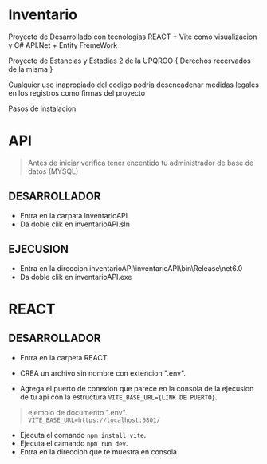 # Inventario

Proyecto de Desarrollado con tecnologias REACT + Vite como visualizacion
y C# API.Net + Entity FremeWork

Proyecto de Estancias y Estadias 2 de la UPQROO
{ Derechos recervados de la misma }

Cualquier uso inapropiado del codigo podria desencadenar
medidas legales en los registros como firmas del proyecto 

Pasos de instalacion

# API 
> Antes de iniciar verifica tener encentido tu administrador de base de datos (MYSQL)

DESARROLLADOR
---
- Entra en la carpata inventarioAPI
- Da doble clik en inventarioAPI.sln

EJECUSION
---
- Entra en la direccion inventarioAPI\inventarioAPI\bin\Release\net6.0
- Da doble clik en inventarioAPI.exe

# REACT

DESARROLLADOR
---
- Entra en la carpeta REACT

- CREA un archivo sin nombre con extencion ".env".
- Agrega el puerto de conexion que parece en la consola de la ejecusion de tu api con la estructura `VITE_BASE_URL={LINK DE PUERTO}`.

> ejemplo de documento ".env".
> ` VITE_BASE_URL=https://localhost:5801/ `

- Ejecuta el comando ` npm install vite `.
- Ejecuta el camando ` npm run dev `.
- Entra en la direccion que te muestra en consola.




